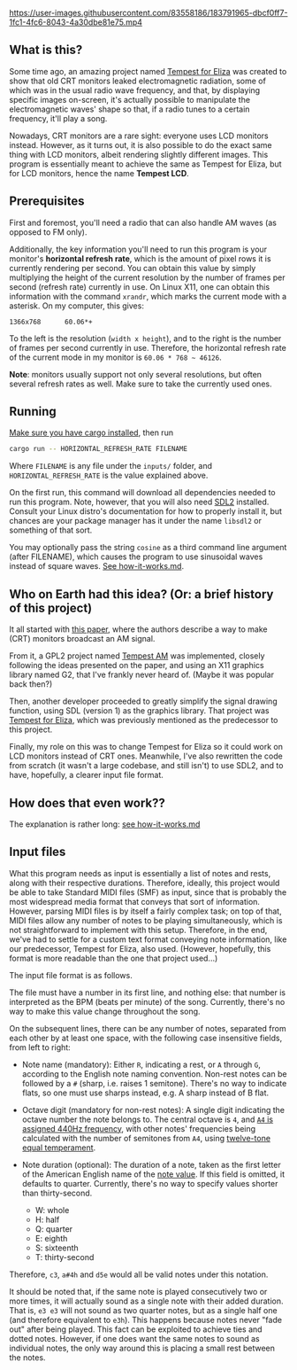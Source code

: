 https://user-images.githubusercontent.com/83558186/183791965-dbcf0ff7-1fc1-4fc6-8043-4a30dbe81e75.mp4

## What is this?

Some time ago, an amazing project named [Tempest for Eliza][1] was created
to show that old CRT monitors leaked electromagnetic radiation,
some of which was in the usual radio wave frequency, and that,
by displaying specific images on-screen, it's actually possible to manipulate
the electromagnetic waves' shape so that, if a radio tunes to a certain
frequency, it'll play a song.

Nowadays, CRT monitors are a rare sight: everyone uses LCD monitors instead.
However, as it turns out, it is also possible to do the exact same thing
with LCD monitors, albeit rendering slightly different images.
This program is essentially meant to achieve the same as Tempest for Eliza,
but for LCD monitors, hence the name __Tempest LCD__.

## Prerequisites

First and foremost, you'll need a radio that can also handle AM waves
(as opposed to FM only).

Additionally, the key information you'll need to run this program is
your monitor's __horizontal refresh rate__, which is the amount of pixel rows
it is currently rendering per second.
You can obtain this value by simply multiplying the height of the
current resolution by the number of frames per second (refresh rate) currently
in use.
On Linux X11, one can obtain this information with the command `xrandr`,
which marks the current mode with a asterisk. On my computer, this gives:

```
1366x768      60.06*+
```

To the left is the resolution (`width x height`), and to the right is the
number of frames per second currently in use. Therefore,
the horizontal refresh rate of the current mode in my monitor is
`60.06 * 768 ~ 46126`.

**Note**: monitors usually support not only several resolutions, but often
several refresh rates as well. Make sure to take the currently used ones.

## Running

[Make sure you have cargo installed][2], then run

```bash
cargo run -- HORIZONTAL_REFRESH_RATE FILENAME
```

Where `FILENAME` is any file under the `inputs/` folder,
and `HORIZONTAL_REFRESH_RATE` is the value explained above.

On the first run, this command will download all dependencies needed to run this
program. Note, however, that you will also need [SDL2][3] installed.
Consult your Linux distro's documentation for how to properly install it,
but chances are your package manager has it under the name `libsdl2`
or something of that sort.

You may optionally pass the string `cosine` as a third command line argument
(after FILENAME), which causes the program to use sinusoidal waves instead of
square waves. [See how-it-works.md](how-it-works.md).

## Who on Earth had this idea? (Or: a brief history of this project)

It all started with [this paper][7], where the authors describe a way to make
(CRT) monitors broadcast an AM signal.

From it, a GPL2 project named [Tempest AM][8] was implemented, closely following
the ideas presented on the paper, and using an X11 graphics library named G2,
that I've frankly never heard of. (Maybe it was popular back then?)

Then, another developer proceeded to greatly simplify the signal drawing
function, using SDL (version 1) as the graphics library.
That project was [Tempest for Eliza][1], which was previously mentioned
as the predecessor to this project.

Finally, my role on this was to change Tempest for Eliza so it could work on
LCD monitors instead of CRT ones. Meanwhile, I've also rewritten the code from
scratch (it wasn't a large codebase, and still isn't) to use SDL2, and to have,
hopefully, a clearer input file format.

## How does that even work??

The explanation is rather long: [see how-it-works.md](how-it-works.md)

## Input files

What this program needs as input is essentially a list of notes and rests,
along with their respective durations.
Therefore, ideally, this project would be able to take Standard MIDI files
(SMF) as input, since that is probably the most widespread media format that
conveys that sort of information.
However, parsing MIDI files is by itself a fairly complex task; on top of that,
MIDI files allow any number of notes to be playing simultaneously, which is not
straightforward to implement with this setup.
Therefore, in the end, we've had to settle for a custom text format conveying
note information, like our predecessor, Tempest for Eliza, also used.
(However, hopefully, this format is more readable than the one that project
used...)

The input file format is as follows.

The file must have a number in its first line, and nothing else:
that number is interpreted as the BPM (beats per minute) of the song.
Currently, there's no way to make this value change throughout the song.

On the subsequent lines, there can be any number of notes, separated from
each other by at least one space, with the following case insensitive fields,
from left to right:

- Note name (mandatory): Either `R`, indicating a rest, or `A` through `G`,
according to the English note naming convention.
Non-rest notes can be followed by a `#` (sharp, i.e. raises 1 semitone).
There's no way to indicate flats, so one must use sharps instead,
e.g. A sharp instead of B flat.

- Octave digit (mandatory for non-rest notes):
A single digit indicating the octave number the note belongs to.
The central octave is `4`, and [`A4` is assigned 440Hz frequency][5],
with other notes' frequencies being calculated with the number of semitones
from `A4`, using [twelve-tone equal temperament][6].

- Note duration (optional): The duration of a note, taken as the first letter
of the American English name of the [note value][4]. If this field is omitted,
it defaults to quarter. Currently, there's no way to specify values shorter
than thirty-second.
    - W: whole
    - H: half
    - Q: quarter
    - E: eighth
    - S: sixteenth
    - T: thirty-second

Therefore, `c3`, `a#4h` and `d5e` would all be valid notes under this notation.

It should be noted that, if the same note is played consecutively two or more
times, it will actually sound as a single note with their added duration.
That is, `e3 e3` will not sound as two quarter notes, but as a single half one
(and therefore equivalent to `e3h`). This happens because notes never "fade out"
after being played. This fact can be exploited to achieve ties and dotted notes.
However, if one does want the same notes to sound as individual notes,
the only way around this is placing a small rest between the notes.

[1]: http://www.erikyyy.de/tempest
[2]: https://doc.rust-lang.org/cargo/getting-started/installation.html
[3]: https://www.libsdl.org/index.php
[4]: https://en.wikipedia.org/wiki/Note_value
[5]: https://en.wikipedia.org/wiki/A440_(pitch_standard)
[6]: https://en.wikipedia.org/wiki/12_equal_temperament
[7]: https://www.cl.cam.ac.uk/~mgk25/ih98-tempest.pdf
[8]: https://github.com/priikone/tempest-AM
